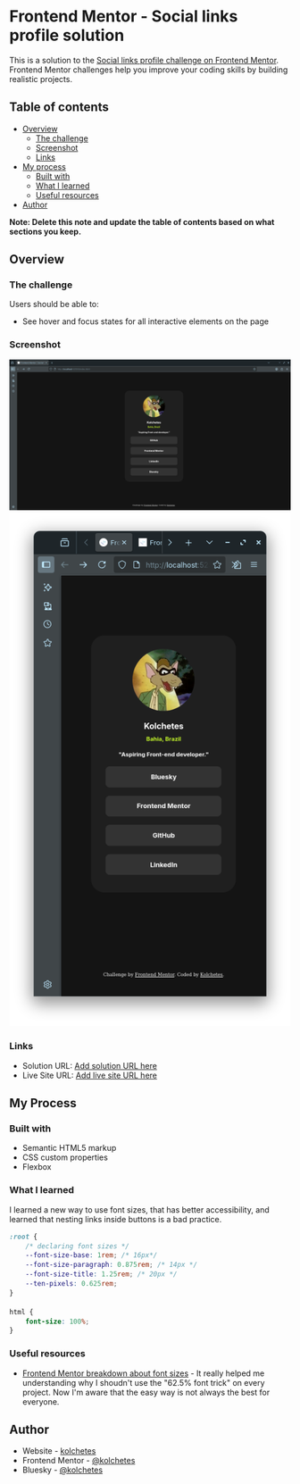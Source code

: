 # Frontend Mentor - Social links profile solution

This is a solution to the [Social links profile challenge on Frontend Mentor](https://www.frontendmentor.io/challenges/social-links-profile-UG32l9m6dQ). Frontend Mentor challenges help you improve your coding skills by building realistic projects. 

## Table of contents

- [Overview](#overview)
  - [The challenge](#the-challenge)
  - [Screenshot](#screenshot)
  - [Links](#links)
- [My process](#my-process)
  - [Built with](#built-with)
  - [What I learned](#what-i-learned)
  - [Useful resources](#useful-resources)
- [Author](#author)

**Note: Delete this note and update the table of contents based on what sections you keep.**

## Overview

### The challenge

Users should be able to:

- See hover and focus states for all interactive elements on the page

### Screenshot

![](./desktop-final.png)
![](./mobile-final.png)

### Links

- Solution URL: [Add solution URL here](https://www.frontendmentor.io/solutions/social-profile-with-semantic-html-and-acessibility-cPESNtkYW0)
- Live Site URL: [Add live site URL here](https://kolchetes.github.io/social-links-profile/)

## My Process

### Built with

- Semantic HTML5 markup
- CSS custom properties
- Flexbox

### What I learned

I learned a new way to use font sizes, that has better accessibility, and learned that nesting links inside buttons is a bad practice.

```css
:root {
    /* declaring font sizes */
    --font-size-base: 1rem; /* 16px*/
    --font-size-paragraph: 0.875rem; /* 14px */
    --font-size-title: 1.25rem; /* 20px */
    --ten-pixels: 0.625rem;
}

html {
    font-size: 100%;
} 
```

### Useful resources

- [Frontend Mentor breakdown about font sizes](https://bsky.app/profile/frontendmentor.io/post/3lsebbsj53423) - It really helped me understanding why I shoudn't use the "62.5% font trick" on every project. Now I'm aware that the easy way is not always the best for everyone.

## Author

- Website - [kolchetes](https://github.com/kolchetes)
- Frontend Mentor - [@kolchetes](https://www.frontendmentor.io/profile/kolchetes)
- Bluesky - [@kolchetes](https://bsky.app/profile/kolchetes.bsky.social)
